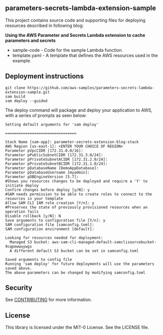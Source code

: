 ## parameters-secrets-lambda-extension-sample

This project contains source code and supporting files for deploying resources described in following blog: 

**Using the AWS Parameter and Secrets Lambda extension to cache parameters and secrets**

- sample-code - Code for the sample Lambda function.
- template.yaml - A template that defines the AWS resources used in the example.

## Deployment instructions

```
git clone https://github.com/aws-samples/parameters-secrets-lambda-extension-sample.git
sam build 
sam deploy --guided
```

The deploy command will package and deploy your application to AWS, with a series of prompts as seen below:

```
Setting default arguments for 'sam deploy'

================================

Stack Name [sam-app]: parameter-secrets-extension-blog-stack
AWS Region [us-east-1]: <ENTER YOUR CHOICE OF REGION>
Parameter pVpcCIDR [172.31.0.0/16]: 
Parameter pPublicSubnetCIDR [172.31.3.0/24]: 
Parameter pPrivateSubnetACIDR [172.31.2.0/24]: 
Parameter pPrivateSubnetBCIDR [172.31.1.0/24]: 
Parameter pDatabaseName [DemoAppDatabase]: 
Parameter pDatabaseUsername [myadmin]: 
Parameter pDBEngineVersion [5.7]: 
#Shows you resources changes to be deployed and require a 'Y' to initiate deploy
Confirm changes before deploy [y/N]: y
#SAM needs permission to be able to create roles to connect to the resources in your template
Allow SAM CLI IAM role creation [Y/n]: y
#Preserves the state of previously provisioned resources when an operation fails
Disable rollback [y/N]: N
Save arguments to configuration file [Y/n]: y
SAM configuration file [samconfig.toml]: 
SAM configuration environment [default]: 

Looking for resources needed for deployment:
  Managed S3 bucket: aws-sam-cli-managed-default-samclisourcebucket-9cqpewwuywgs
  A different default S3 bucket can be set in samconfig.toml

Saved arguments to config file
Running 'sam deploy' for future deployments will use the parameters saved above.
The above parameters can be changed by modifying samconfig.toml
```
## Security

See [CONTRIBUTING](CONTRIBUTING.md#security-issue-notifications) for more information.

## License

This library is licensed under the MIT-0 License. See the LICENSE file.

